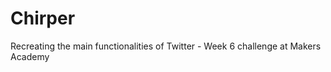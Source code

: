 Chirper
=======

Recreating the main functionalities of Twitter - Week 6 challenge at Makers Academy
